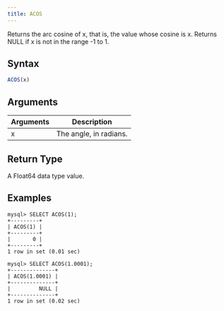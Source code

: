 ```yaml
---
title: ACOS
---
```


Returns the arc cosine of x, that is, the value whose cosine is x. Returns NULL if x is not in the range -1 to 1.

## Syntax

```sql
ACOS(x)
```

## Arguments

| Arguments   | Description |
| ----------- | ----------- |
| x | The angle, in radians. |

## Return Type

A Float64 data type value.


## Examples

```
mysql> SELECT ACOS(1);
+---------+
| ACOS(1) |
+---------+
|       0 |
+---------+
1 row in set (0.01 sec)

mysql> SELECT ACOS(1.0001);
+--------------+
| ACOS(1.0001) |
+--------------+
|         NULL |
+--------------+
1 row in set (0.02 sec)
```

